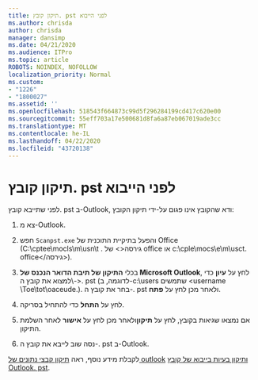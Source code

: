 ```yaml
---
title: תיקון קובץ. pst לפני הייבוא
ms.author: chrisda
author: chrisda
manager: dansimp
ms.date: 04/21/2020
ms.audience: ITPro
ms.topic: article
ROBOTS: NOINDEX, NOFOLLOW
localization_priority: Normal
ms.custom:
- "1226"
- "1800027"
ms.assetid: ''
ms.openlocfilehash: 518543f664873c99d5f296284199cd417c620e00
ms.sourcegitcommit: 55eff703a17e500681d8fa6a87eb067019ade3cc
ms.translationtype: MT
ms.contentlocale: he-IL
ms.lasthandoff: 04/22/2020
ms.locfileid: "43720138"
---
```

# <a name="repair-pst-file-before-importing"></a>תיקון קובץ. pst לפני הייבוא

לפני שתייבא קובץ. pst ב-Outlook, ודא שהקובץ אינו פגום על-ידי תיקון הקובץ:

1. צא מ-Outlook.

2. חפש `Scanpst.exe` והפעל בתיקיית התוכנית של Office (C:\cptee\mocls\m\usn\t \. גירסה\<\> של office או c:\cple\mocs\e\m\usct. office\</גירסה\>).

3. בכלי **התיקון של תיבת הדואר הנכנס של Microsoft Outlook**, לחץ על **עיון** כדי למצוא את קובץ ה\\-\>. pst (לדוגמה, ב-c:\users שתמשים <username \Toe\tot\oaceude.). בחר את קובץ ה-. pst ולאחר מכן לחץ על **פתח**.

4. לחץ על **התחל** כדי להתחיל בסריקה.

5. אם נמצאו שגיאות בקובץ, לחץ על **תיקון**ולאחר מכן לחץ על **אישור** לאחר השלמת התיקון.

6. נסה שוב לייבא את קובץ ה-. pst ב-Outlook.

לקבלת מידע נוסף, ראה [תיקון קבצי נתונים של outlook](https://support.office.com/article/25663bc3-11ec-4412-86c4-60458afc5253) [ותיקון בעיות בייבוא של קובץ Outlook. pst](https://support.office.com/article/2d2e50dc-5c36-4ab2-ab50-f1be733b3d6e).
